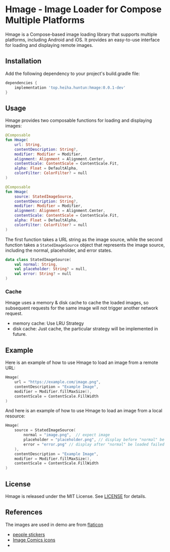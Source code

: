 # Hmage - Image Loader for Compose Multiple Platforms

Hmage is a Compose-based image loading library that supports multiple platforms, including Android and iOS. It provides an easy-to-use interface for loading and displaying remote images.

## Installation

Add the following dependency to your project's build.gradle file:

```groovy
dependencies {
    implementation 'top.heiha.huntun:hmage:0.0.1-dev'
}
```

## Usage

Hmage provides two composable functions for loading and displaying images:

```kotlin
@Composable
fun Hmage(
    url: String,
    contentDescription: String?,
    modifier: Modifier = Modifier,
    alignment: Alignment = Alignment.Center,
    contentScale: ContentScale = ContentScale.Fit,
    alpha: Float = DefaultAlpha,
    colorFilter: ColorFilter? = null
)

@Composable
fun Hmage(
    source: StatedImageSource,
    contentDescription: String?,
    modifier: Modifier = Modifier,
    alignment: Alignment = Alignment.Center,
    contentScale: ContentScale = ContentScale.Fit,
    alpha: Float = DefaultAlpha,
    colorFilter: ColorFilter? = null
)
```

The first function takes a URL string as the image source, while the second function takes a `StatedImageSource` object that represents the image source, including the normal, placeholder, and error states.

```kotlin
data class StatedImageSource(
    val normal: String,
    val placeholder: String? = null,
    val error: String? = null
)
```
### Cache
Hmage uses a memory & disk cache to cache the loaded images, so subsequent requests for the same image will not trigger another network request.
- memory cache: Use LRU Strategy
- disk cache: Just cache, the particular strategy will be implemented in future.


## Example

Here is an example of how to use Hmage to load an image from a remote URL:

```kotlin
Hmage(
    url = "https://example.com/image.png",
    contentDescription = "Example Image",
    modifier = Modifier.fillMaxSize(),
    contentScale = ContentScale.FillWidth
)
```

And here is an example of how to use Hmage to load an image from a local resource:

```kotlin
Hmage(
    source = StatedImageSource(
        normal = "image.png",  // expect image
        placeholder = "placeholder.png", // display before "normal" be loaded
        error = "error.png" // display after "normal" be loaded failed
    ),
    contentDescription = "Example Image",
    modifier = Modifier.fillMaxSize(),
    contentScale = ContentScale.FillWidth
)
```

## License

Hmage is released under the MIT License. See [LICENSE](LICENSE) for details.

## References
The images are used in demo are from [flaticon](https://www.flaticon.com)

- [people stickers](https://www.flaticon.com/free-stickers/people)
- [Image Comics icons](https://www.flaticon.com/free-icons/image-comics)
- 